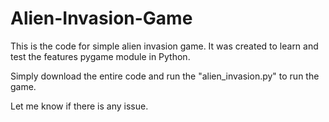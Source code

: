 # Alien-Invasion-Game
This is the code for simple alien invasion game. It was created to learn and test the features pygame module in Python. 

Simply download the entire code and run the "alien_invasion.py" to run the game.

Let me know if there is any issue.
